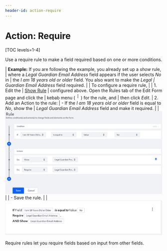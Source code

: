 ```yaml
---
header-id: action-require
---
```


# Action: Require

[TOC levels=1-4]

Use a require rule to make a field required based on one or more conditions.

| **Example:** If you are following the example, you already set up a _show_ rule,
| where a *Legal Guardian Email Address* field appears if the user selects *No* in
| the *I am 18 years old or older* field. You also want to make the *Legal
| Guardian Email Address* field required.
| 
| To configure a require rule,
| 
| 1.  Edit the
|     [Show Rule](/docs/7-2/user/-/knowledge_base/u/action-show-and-hide)
|     configured above. Open the Rules tab of the Edit Form page and click the
|     kebab menu (![Actions](../../../images/icon-actions.png)) for the rule, and
|     then click *Edit*.
| 2.  Add an Action to the rule:
|      - If the *I am 18 years old or older* field is equal to *No*, show the
|        *Legal Guardian Email Address* field and make it required.
| 
|     ![Figure 1: Build form rules quickly by defining your conditions and actions.](../../../images/forms-require-rule.png)
| 
|      - Save the rule.
| 
|     ![Figure 2: Once a rule is saved, it is displayed so that you can easily understand what it does.](../../../images/forms-require-rule2.png)

Require rules let you require fields based on input from other fields.
